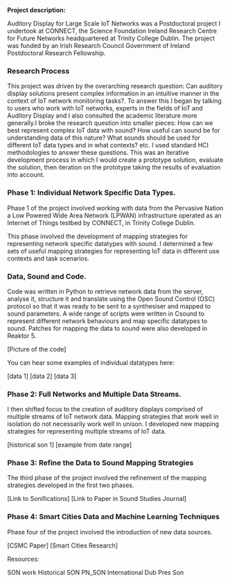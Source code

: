 **Project description:**

Auditory Display for Large Scale IoT Networks was a Postdoctoral project I undertook at CONNECT, the Science Foundation Ireland Research Centre for Future Networks headquartered at Trinity College Dublin. The project was funded by an Irish Research Council Government of Ireland Postdoctoral Research Fellowship.

### Research Process

This project was driven by the overarching research question: Can auditory display solutions present complex information in an intuitive manner in the context of IoT network monitoring tasks?. To answer this I began by talking to users who work with IoT networks, experts in the fields of IoT and Auditory Display and I also consulted the academic literature more generally.I broke the research question into smaller pieces: How can we best represent complex IoT data with sound? How useful can sound be for understanding data of this nature? What sounds should be used for different IoT data types and in what contexts? etc.
I used standard HCI methodologies to answer these questions. This was an iterative development process in which I would create a prototype solution, evaluate the solution, then iteration on the prototype taking the results of evaluation into account.

### Phase 1: Individual Network Specific Data Types.

Phase 1 of the project involved working with data from the Pervasive Nation a Low Powered Wide Area Network (LPWAN) infrastructure operated as an Internet of Things testbed by CONNECT, in Trinity College Dublin.

This phase involved the development of mapping strategies for representing network specific datatypes with sound. I determined a few sets of useful mapping strategies for representing IoT data in different use contexts and task scenarios.

### Data, Sound and Code.

Code was written in Python to retrieve network data from the server, analyse it, structure it and translate using the Open Sound Control (OSC) protocol so that it was ready to be sent to a synthesiser and mapped to sound parameters.
A wide range of scripts were written in Csound to represent different network behaviours and map specific datatypes to sound. Patches for mapping the data to sound were also developed in Reaktor 5.

[Picture of the code]

You can hear some examples of individual datatypes here:

[data 1]
[data 2]
[data 3]

### Phase 2: Full Networks and Multiple Data Streams.

I then shifted focus to the creation of auditory displays comprised of multiple streams of IoT network data. Mapping strategies that work well in isolation do not necessarily work well in unison. I developed new mapping strategies for representing multiple streams of IoT data.

[historical son 1]
[example from date range]

### Phase 3: Refine the Data to Sound Mapping Strategies

The third phase of the project involved the refinement of the mapping strategies developed in the first two phases.

[Link to Sonifications]
[Link to Paper in Sound Studies Journal]

### Phase 4: Smart Cities Data and Machine Learning Techniques

Phase four of the project involved the introduction of new data sources.

[CSMC Paper]
[Smart Cities Research]



Resources:

SON work
Historical SON
PN_SON
International Dub  Pres Son
